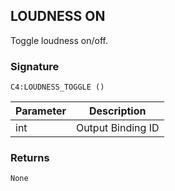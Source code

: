 ## LOUDNESS ON

Toggle loudness on/off.


### Signature

`C4:LOUDNESS_TOGGLE ()`


| Parameter | Description |
| --- | --- |
| int | Output Binding ID |


### Returns

`None`